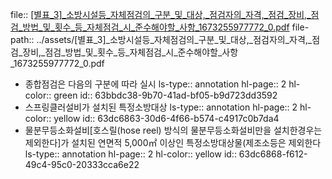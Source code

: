 file:: [[별표_3]_소방시설등_자체점검의_구분_및_대상,_점검자의_자격,_점검_장비,_점검_방법_및_횟수_등_자체점검_시_준수해야할_사항_1673255977772_0.pdf](../assets/[별표_3]_소방시설등_자체점검의_구분_및_대상,_점검자의_자격,_점검_장비,_점검_방법_및_횟수_등_자체점검_시_준수해야할_사항_1673255977772_0.pdf)
file-path:: ../assets/[별표_3]_소방시설등_자체점검의_구분_및_대상,_점검자의_자격,_점검_장비,_점검_방법_및_횟수_등_자체점검_시_준수해야할_사항_1673255977772_0.pdf

- 종합점검은 다음의 구분에 따라 실시
  ls-type:: annotation
  hl-page:: 2
  hl-color:: green
  id:: 63bbdc38-9b70-41ad-bf05-b9d723dd3592
- 스프링클러설비가 설치된 특정소방대상
  ls-type:: annotation
  hl-page:: 2
  hl-color:: yellow
  id:: 63dc6863-30d6-4f66-b574-c4917c0b7da4
- 물분무등소화설비[호스릴(hose reel) 방식의 물분무등소화설비만을 설치한경우는 제외한다]가 설치된 연면적 5,000㎡ 이상인 특정소방대상물(제조소등은 제외한다
  ls-type:: annotation
  hl-page:: 2
  hl-color:: yellow
  id:: 63dc6868-f612-49c4-95c0-20333cca6e22